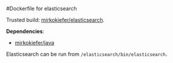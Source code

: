 #Dockerfile for elasticsearch

Trusted build: [mirkokiefer/elasticsearch](https://index.docker.io/u/mirkokiefer/elasticsearch/).

**Dependencies**:
- [mirkokiefer/java](https://github.com/mirkokiefer/dockerfile-java)

Elasticsearch can be run from `/elasticsearch/bin/elasticsearch`.
